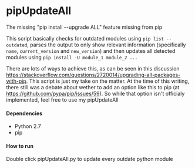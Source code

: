 # pipUpdateAll
The missing "pip install --upgrade ALL" feature missing from pip

This script basically checks for outdated modules using `pip list --outdated`, parses the output to only show relevant
information (specifically `name`, `current_version` and `new_version`) and then updates all detected modules using `pip install -U module_1 module_2 ...`

There are lots of ways to achieve this, as can be seen in this discussion https://stackoverflow.com/questions/2720014/upgrading-all-packages-with-pip. This script is just my take on the matter.
At the time of this writing, there still was a debate about wether to add an option like this to pip (at https://github.com/pypa/pip/issues/59). So while that option isn't officialy implemented, feel free to use my pipUpdateAll

#### Dependencies
* Python 2.7
* pip

#### How to run
Double click pipUpdateAll.py to update every outdate python module
